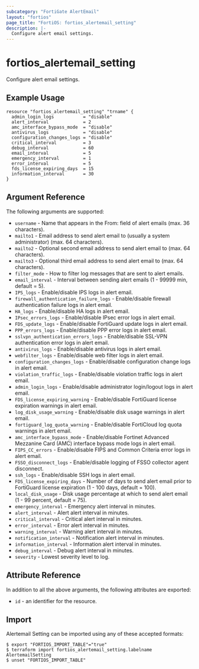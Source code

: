 ```yaml
---
subcategory: "FortiGate AlertEmail"
layout: "fortios"
page_title: "FortiOS: fortios_alertemail_setting"
description: |-
  Configure alert email settings.
---
```


# fortios_alertemail_setting
Configure alert email settings.

## Example Usage

```hcl
resource "fortios_alertemail_setting" "trname" {
  admin_login_logs           = "disable"
  alert_interval             = 2
  amc_interface_bypass_mode  = "disable"
  antivirus_logs             = "disable"
  configuration_changes_logs = "disable"
  critical_interval          = 3
  debug_interval             = 60
  email_interval             = 5
  emergency_interval         = 1
  error_interval             = 5
  fds_license_expiring_days  = 15
  information_interval       = 30
}
```

## Argument Reference


The following arguments are supported:

* `username` - Name that appears in the From: field of alert emails (max. 36 characters).
* `mailto1` - Email address to send alert email to (usually a system administrator) (max. 64 characters).
* `mailto2` - Optional second email address to send alert email to (max. 64 characters).
* `mailto3` - Optional third email address to send alert email to (max. 64 characters).
* `filter_mode` - How to filter log messages that are sent to alert emails.
* `email_interval` - Interval between sending alert emails (1 - 99999 min, default = 5).
* `IPS_logs` - Enable/disable IPS logs in alert email.
* `firewall_authentication_failure_logs` - Enable/disable firewall authentication failure logs in alert email.
* `HA_logs` - Enable/disable HA logs in alert email.
* `IPsec_errors_logs` - Enable/disable IPsec error logs in alert email.
* `FDS_update_logs` - Enable/disable FortiGuard update logs in alert email.
* `PPP_errors_logs` - Enable/disable PPP error logs in alert email.
* `sslvpn_authentication_errors_logs` - Enable/disable SSL-VPN authentication error logs in alert email.
* `antivirus_logs` - Enable/disable antivirus logs in alert email.
* `webfilter_logs` - Enable/disable web filter logs in alert email.
* `configuration_changes_logs` - Enable/disable configuration change logs in alert email.
* `violation_traffic_logs` - Enable/disable violation traffic logs in alert email.
* `admin_login_logs` - Enable/disable administrator login/logout logs in alert email.
* `FDS_license_expiring_warning` - Enable/disable FortiGuard license expiration warnings in alert email.
* `log_disk_usage_warning` - Enable/disable disk usage warnings in alert email.
* `fortiguard_log_quota_warning` - Enable/disable FortiCloud log quota warnings in alert email.
* `amc_interface_bypass_mode` - Enable/disable Fortinet Advanced Mezzanine Card (AMC) interface bypass mode logs in alert email.
* `FIPS_CC_errors` - Enable/disable FIPS and Common Criteria error logs in alert email.
* `FSSO_disconnect_logs` - Enable/disable logging of FSSO collector agent disconnect.
* `ssh_logs` - Enable/disable SSH logs in alert email.
* `FDS_license_expiring_days` - Number of days to send alert email prior to FortiGuard license expiration (1 - 100 days, default = 100).
* `local_disk_usage` - Disk usage percentage at which to send alert email (1 - 99 percent, default = 75).
* `emergency_interval` - Emergency alert interval in minutes.
* `alert_interval` - Alert alert interval in minutes.
* `critical_interval` - Critical alert interval in minutes.
* `error_interval` - Error alert interval in minutes.
* `warning_interval` - Warning alert interval in minutes.
* `notification_interval` - Notification alert interval in minutes.
* `information_interval` - Information alert interval in minutes.
* `debug_interval` - Debug alert interval in minutes.
* `severity` - Lowest severity level to log.


## Attribute Reference

In addition to all the above arguments, the following attributes are exported:
* `id` - an identifier for the resource.

## Import

Alertemail Setting can be imported using any of these accepted formats:
```
$ export "FORTIOS_IMPORT_TABLE"="true"
$ terraform import fortios_alertemail_setting.labelname AlertemailSetting
$ unset "FORTIOS_IMPORT_TABLE"
```
